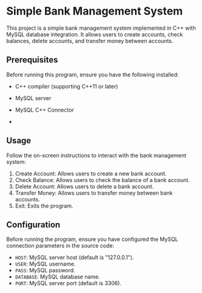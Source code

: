 # Simple Bank Management System

This project is a simple bank management system implemented in C++ with MySQL database integration. It allows users to create accounts, check balances, delete accounts, and transfer money between accounts.

## Prerequisites

Before running this program, ensure you have the following installed:

- C++ compiler (supporting C++11 or later)
- MySQL server
- MySQL C++ Connector

- 
## Usage

Follow the on-screen instructions to interact with the bank management system:

1. Create Account: Allows users to create a new bank account.
2. Check Balance: Allows users to check the balance of a bank account.
3. Delete Account: Allows users to delete a bank account.
4. Transfer Money: Allows users to transfer money between bank accounts.
5. Exit: Exits the program.

## Configuration

Before running the program, ensure you have configured the MySQL connection parameters in the source code:

- `HOST`: MySQL server host (default is "127.0.0.1").
- `USER`: MySQL username.
- `PASS`: MySQL password.
- `DATABASE`: MySQL database name.
- `PORT`: MySQL server port (default is 3306).





